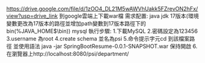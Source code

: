 https://drive.google.com/file/d/1zOO4_DL21M5wAWVhUakk5FZrevON2hFx/view?usp=drive_link
到google雲端上下載war檔 
需求配置: java jdk 17版本(環境變數更改為17版本的路徑並增加path變數到17版本路徑下的bin(%JAVA_HOME$\bin)) 
mysql 
執行步驟: 
1.下載MySQL 
2.密碼設定為123456 
3.username 為root 
4.create schema 並名為psi
5.命令提示字元cd 到該檔案路徑 並使用語法 java -jar SpringBootResume-0.0.1-SNAPSHOT.war 保持開啟 
6.在瀏覽器上http://localhost:8080/psi/department/
